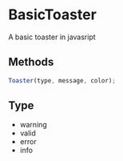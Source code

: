 # BasicToaster
A basic toaster in javasript

## Methods
```js
Toaster(type, message, color);
```

## Type
- warning
- valid
- error
- info
